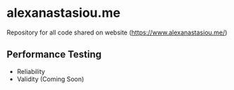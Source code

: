 # alexanastasiou.me
Repository for all code shared on website (https://www.alexanastasiou.me/)


## Performance Testing
- Reliability
- Validity (Coming Soon)
